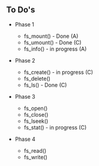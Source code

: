 ## To Do's
* Phase 1
  * fs_mount() - Done (A)
  * fs_umount() - Done (C)
  * fs_info() - in progress (A)
  
* Phase 2
  * fs_create() - in progress (C)
  * fs_delete()
  * fs_ls() - Done (C)
  
* Phase 3
  * fs_open() 
  * fs_close()
  * fs_lseek()
  * fs_stat() - in progress (C)

* Phase 4
  * fs_read() 
  * fs_write()
